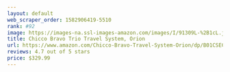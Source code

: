 ```yaml
---
layout: default 
﻿web_scraper_order: 1582906419-5510
rank: #92
image: https://images-na.ssl-images-amazon.com/images/I/91309L-%2B1cL.jpg
title: Chicco Bravo Trio Travel System, Orion
url: https://www.amazon.com/Chicco-Bravo-Travel-System-Orion/dp/B01CSECET0/ref=zg_mw_baby-products_92?_encoding=UTF8&psc=1&refRID=DDWM5Y6YAF3RS98T1NAA
reviews: 4.7 out of 5 stars
price: $329.99 
---
```

